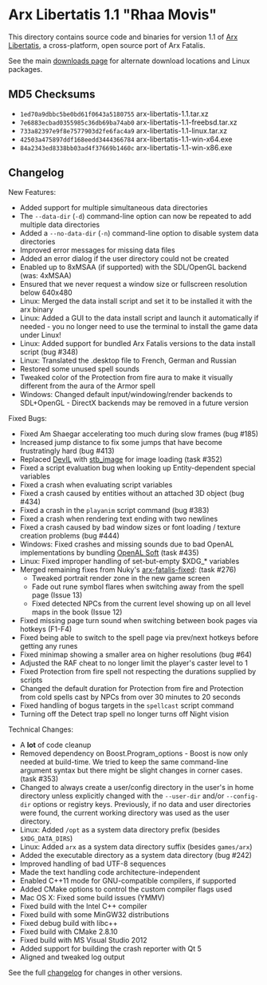 
# Arx Libertatis 1.1 "Rhaa Movis"

This directory contains source code and binaries for version 1.1 of [Arx Libertatis](https://arx-libertatis.org/), a cross-platform, open source port of Arx Fatalis.

See the main [downloads page](https://wiki.arx-libertatis.org/Download) for alternate download locations and Linux packages.

## MD5 Checksums

* `1ed70a9dbbc5be0bd61f0643a5180755`  arx-libertatis-1.1.tar.xz
* `7e6883ecbad0355985c36db69ba74ab0`  arx-libertatis-1.1-freebsd.tar.xz
* `733a82397e9f8e7577903d2fe6fac4a9`  arx-libertatis-1.1-linux.tar.xz
* `42503a475897ddf168eedd3444366784`  arx-libertatis-1.1-win-x64.exe
* `84a2343ed8338bb03ad4f37669b1460c`  arx-libertatis-1.1-win-x86.exe

## Changelog

New Features:

* Added support for multiple simultaneous data directories
* The `--data-dir` (`-d`) command-line option can now be repeated to add multiple data directories
* Added a `--no-data-dir` (`-n`) command-line option to disable system data directories
* Improved error messages for missing data files
* Added an error dialog if the user directory could not be created
* Enabled up to 8xMSAA (if supported) with the SDL/OpenGL backend (was: 4xMSAA)
* Ensured that we never request a window size or fullscreen resolution below 640x480
* Linux: Merged the data install script and set it to be installed it with the arx binary
* Linux: Added a GUI to the data install script and launch it automatically if needed - you no longer need to use the terminal to install the game data under Linux!
* Linux: Added support for bundled Arx Fatalis versions to the data install script (bug #348)
* Linux: Translated the .desktop file to French, German and Russian
* Restored some unused spell sounds
* Tweaked color of the Protection from fire aura to make it visually different from the aura of the Armor spell
* Windows: Changed default input/windowing/render backends to SDL+OpenGL - DirectX backends may be removed in a future version

Fixed Bugs:

* Fixed Am Shaegar accelerating too much during slow frames (bug #185)
* Increased jump distance to fix some jumps that have become frustratingly hard (bug #413)
* Replaced [DevIL](http://openil.sourceforge.net/) with [stb_image](https://nothings.org/stb_image.c) for image loading (task #352)
* Fixed a script evaluation bug when looking up Entity-dependent special variables
* Fixed a crash when evaluating script variables
* Fixed a crash caused by entities without an attached 3D object (bug #434)
* Fixed a crash in the `playanim` script command (bug #383)
* Fixed a crash when rendering text ending with two newlines
* Fixed a crash caused by bad window sizes or font loading / texture creation problems (bug #444)
* Windows: Fixed crashes and missing sounds due to bad OpenAL implementations by bundling [OpenAL Soft](https://kcat.strangesoft.net/openal.html) (task #435)
* Linux: Fixed improper handling of set-but-empty $XDG_* variables
* Merged remaining fixes from Nuky's [arx-fatalis-fixed](https://code.google.com/archive/p/arx-fatalis-fixed/): (task #276)
  * Tweaked portrait render zone in the new game screen
  * Fade out rune symbol flares when switching away from the spell page (Issue 13)
  * Fixed detected NPCs from the current level showing up on all level maps in the book (Issue 12)
* Fixed missing page turn sound when switching between book pages via hotkeys (F1-F4)
* Fixed being able to switch to the spell page via prev/next hotkeys before getting any runes
* Fixed minimap showing a smaller area on higher resolutions (bug #64)
* Adjusted the RAF cheat to no longer limit the player's caster level to 1
* Fixed Protection from fire spell not respecting the durations supplied by scripts
* Changed the default duration for Protection from fire and Protection from cold spells cast by NPCs from over 30 minutes to 20 seconds
* Fixed handling of bogus targets in the `spellcast` script command
* Turning off the Detect trap spell no longer turns off Night vision

Technical Changes:

* A **lot** of code cleanup
* Removed dependency on Boost.Program_options - Boost is now only needed at build-time. We tried to keep the same command-line argument syntax but there might be slight changes in corner cases. (task #353)
* Changed to always create a user/config directory in the user's in home directory unless explicitly changed with the `--user-dir` and/or `--config-dir` options or registry keys. Previously, if no data and user directories were found, the current working directory was used as the user directory.
* Linux: Added `/opt` as a system data directory prefix (besides `$XDG_DATA_DIRS`)
* Linux: Added `arx` as a system data directory suffix (besides `games/arx`)
* Added the executable directory as a system data directory (bug #242)
* Improved handling of bad UTF-8 sequences
* Made the text handling code architecture-independent
* Enabled C++11 mode for GNU-compatible compilers, if supported
* Added CMake options to control the custom compiler flags used
* Mac OS X: Fixed some build issues (YMMV)
* Fixed build with the Intel C++ compiler
* Fixed build with some MinGW32 distributions
* Fixed debug build with libc++
* Fixed build with CMake 2.8.10
* Fixed build with MS Visual Studio 2012
* Added support for building the crash reporter with Qt 5
* Aligned and tweaked log output

See the full [changelog](https://wiki.arx-libertatis.org/Changelog) for changes in other versions.
